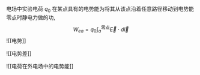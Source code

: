 电场中实验电荷 $q_0$ 在某点具有的电势能为将其从该点沿着任意路径移动到电势能零点时静电力做的功, $$W_{ea}=q_0\int_a^\text{零点}\vec E\cdot d\vec l$$
![[电势]]

![[电势差]]

![[电荷在外电场中的电势能]]